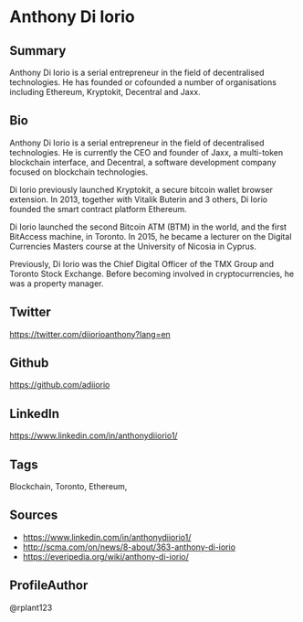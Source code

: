 # Anthony Di Iorio

## Summary
Anthony Di Iorio is a serial entrepreneur in the field of decentralised technologies. He has founded or cofounded a number of organisations including Ethereum, Kryptokit, Decentral and Jaxx​. 

## Bio
Anthony Di Iorio is a serial entrepreneur in the field of decentralised technologies. He is currently the CEO and founder of Jaxx, a multi-token blockchain interface, and Decentral, a software development company focused on blockchain technologies. 

Di Iorio previously launched Kryptokit, a secure bitcoin wallet browser extension. In 2013, together with Vitalik Buterin and 3 others, Di Iorio founded the smart contract platform Ethereum.

Di Iorio launched the second Bitcoin ATM (BTM) in the world, and the first BitAccess machine, in Toronto. In 2015, he became a lecturer on the Digital Currencies Masters course at the University of Nicosia in Cyprus.

Previously, Di Iorio was the Chief Digital Officer of the TMX Group and Toronto Stock Exchange. Before becoming involved in cryptocurrencies, he was a property manager. 

## Twitter
https://twitter.com/diiorioanthony?lang=en

## Github
https://github.com/adiiorio
## LinkedIn
https://www.linkedin.com/in/anthonydiiorio1/

## Tags
Blockchain, Toronto, Ethereum,

## Sources
- https://www.linkedin.com/in/anthonydiiorio1/ 
- http://scma.com/on/news/8-about/363-anthony-di-iorio 
- https://everipedia.org/wiki/anthony-di-iorio/ 

## ProfileAuthor
@rplant123
